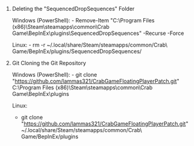 1) Deleting the "SequencedDropSequences" Folder

    Windows (PowerShell):
       - Remove-Item "C:\Program Files (x86)\Steam\steamapps\common\Crab Game\BepInEx\plugins\SequencedDropSequences" -Recurse -Force
    
    Linux:
       - rm -r ~/.local/share/Steam/steamapps/common/Crab\ Game/BepInEx/plugins/SequencedDropSequences/



2) Git Cloning the Git Repository

    Windows (PowerShell):
       - git clone "https://github.com/lammas321/CrabGameFloatingPlayerPatch.git" C:\Program Files (x86)\Steam\steamapps\common\Crab Game\BepInEx\plugins
    
    Linux:
      - git clone "https://github.com/lammas321/CrabGameFloatingPlayerPatch.git" ~/.local/share/Steam/steamapps/common/Crab\ Game/BepInEx/plugins
